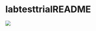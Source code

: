 # labtesttrialREADME
<img src="![image](https://user-images.githubusercontent.com/119735870/211469825-2a870826-862e-4259-b075-5d3ef4212f32.png)">
